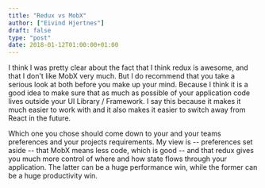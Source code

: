 ```yaml
---
title: "Redux vs MobX"
author: ["Eivind Hjertnes"]
draft: false
type: "post"
date: 2018-01-12T01:00:00+01:00
---
```


I think I was pretty clear about the fact that I think redux is awesome,
and that I don't like MobX very much. But I do recommend that you take a
serious look at both before you make up your mind. Because I think it is
a good idea to make sure that as much as possible of your application
code lives outside your UI Library / Framework. I say this because it
makes it much easier to work with and it also makes it easier to switch
away from React in the future.

Which one you chose should come down to your and your teams preferences
and your projects requirements. My view is -- preferences set aside --
that MobX means less code, which is good -- and that redux gives you
much more control of where and how state flows through your application.
The latter can be a huge performance win, while the former can be a huge
productivity win.
